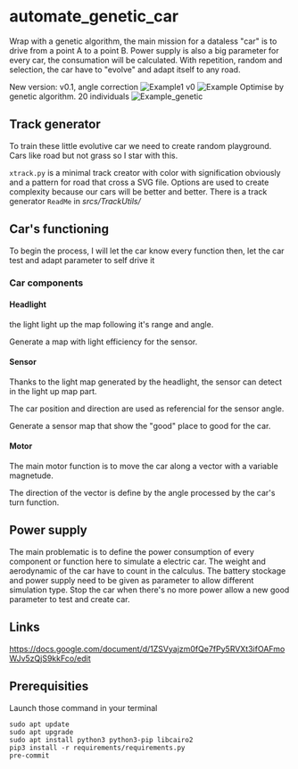 # automate_genetic_car

Wrap with a genetic algorithm, the main mission for a dataless "car" is to drive from a point A to a point B.
Power supply is also a big parameter for every car, the consumation will be calculated.
With repetition, random and selection, the car have to "evolve" and adapt itself to any road.

New version: v0.1, angle correction
![Example1](https://github.com/xaviave/autamate_genetic_car/data/readme/example_v0.1.gif)
v0
![Example](https://github.com/xaviave/autamate_genetic_car/data/readme/example_v0.gif)
Optimise by genetic algorithm. 20 individuals
![Example_genetic](https://github.com/xaviave/autamate_genetic_car/data/readme/example_genetic.gif)


## Track generator

To train these little evolutive car we need to create random playground. Cars like road but not grass so I star with this.

`xtrack.py` is a minimal track creator with color with signification obviously and a pattern for road that cross a SVG file.
Options are used to create complexity because our cars will be better and better.
There is a track generator `ReadMe` in *srcs/TrackUtils/*

## Car's functioning

To begin the process, I will let the car know every function then, let the car test and adapt parameter to self drive it

### Car components

#### Headlight

the light light up the map following it's range and angle.

Generate a map with light efficiency for the sensor.

#### Sensor

Thanks to the light map generated by the headlight, the sensor can detect in the light up map part.

The car position and direction are used as referencial for the sensor angle.

Generate a sensor map that show the "good" place to good for the car. 

#### Motor

The main motor function is to move the car along a vector with a variable magnetude.

The direction of the vector is define by the angle processed by the car's turn function.

## Power supply

The main problematic is to define the power consumption of every component or function here to simulate a electric car.
The weight and aerodynamic of the car have to count in the calculus.
The battery stockage and power supply need to be given as parameter to allow different simulation type.
Stop the car when there's no more power allow a new good parameter to test and create car.

## Links

https://docs.google.com/document/d/1ZSVyajzm0fQe7fPy5RVXt3ifOAFmoWJv5zQjS9kkFco/edit

## Prerequisities

Launch those command in your terminal

    sudo apt update
    sudo apt upgrade
    sudo apt install python3 python3-pip libcairo2 
    pip3 install -r requirements/requirements.py
    pre-commit
